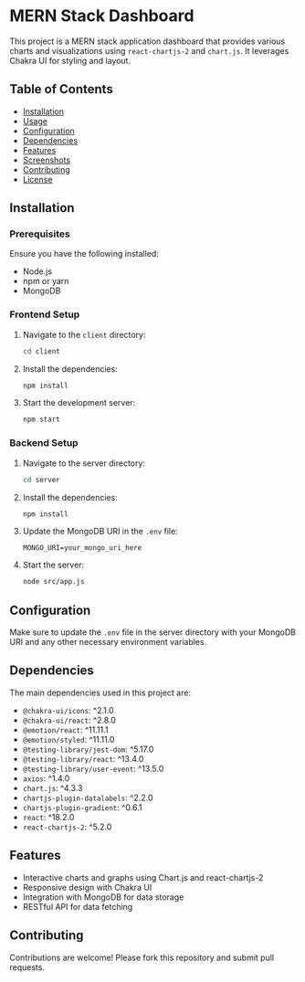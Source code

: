 # MERN Stack Dashboard

This project is a MERN stack application dashboard that provides various charts and visualizations using `react-chartjs-2` and `chart.js`. It leverages Chakra UI for styling and layout.

## Table of Contents

- [Installation](#installation)
- [Usage](#usage)
- [Configuration](#configuration)
- [Dependencies](#dependencies)
- [Features](#features)
- [Screenshots](#screenshots)
- [Contributing](#contributing)
- [License](#license)

## Installation

### Prerequisites

Ensure you have the following installed:
- Node.js
- npm or yarn
- MongoDB

### Frontend Setup

1. Navigate to the `client` directory:
   ```sh
   cd client
   ```

2. Install the dependencies:
   ```sh
   npm install
   ```

3. Start the development server:
   ```sh
   npm start
   ```

### Backend Setup

1. Navigate to the server directory:
   ```sh
   cd server
   ```

2. Install the dependencies:
   ```sh
   npm install
   ```

3. Update the MongoDB URI in the `.env` file:
   ```env
   MONGO_URI=your_mongo_uri_here
   ```

4. Start the server:
   ```sh
   node src/app.js
   ```

## Configuration

Make sure to update the `.env` file in the server directory with your MongoDB URI and any other necessary environment variables.

## Dependencies

The main dependencies used in this project are:

- `@chakra-ui/icons`: ^2.1.0
- `@chakra-ui/react`: ^2.8.0
- `@emotion/react`: ^11.11.1
- `@emotion/styled`: ^11.11.0
- `@testing-library/jest-dom`: ^5.17.0
- `@testing-library/react`: ^13.4.0
- `@testing-library/user-event`: ^13.5.0
- `axios`: ^1.4.0
- `chart.js`: ^4.3.3
- `chartjs-plugin-datalabels`: ^2.2.0
- `chartjs-plugin-gradient`: ^0.6.1
- `react`: ^18.2.0
- `react-chartjs-2`: ^5.2.0

## Features

- Interactive charts and graphs using Chart.js and react-chartjs-2
- Responsive design with Chakra UI
- Integration with MongoDB for data storage
- RESTful API for data fetching



## Contributing

Contributions are welcome! Please fork this repository and submit pull requests.


